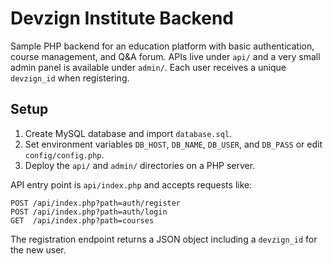 # Devzign Institute Backend

Sample PHP backend for an education platform with basic authentication, course management, and Q&A forum. APIs live under `api/` and a very small admin panel is available under `admin/`.
Each user receives a unique `devzign_id` when registering.

## Setup

1. Create MySQL database and import `database.sql`.
2. Set environment variables `DB_HOST`, `DB_NAME`, `DB_USER`, and `DB_PASS` or edit `config/config.php`.
3. Deploy the `api/` and `admin/` directories on a PHP server.

API entry point is `api/index.php` and accepts requests like:

```
POST /api/index.php?path=auth/register
POST /api/index.php?path=auth/login
GET  /api/index.php?path=courses
```
The registration endpoint returns a JSON object including a `devzign_id` for the new user.
